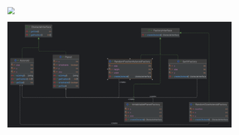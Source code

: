 [![](https://markdown-videos-api.jorgenkh.no/youtube/EcFVTgRHJLM)](https://www.youtube.com/watch?v=EcFVTgRHJLM)

![img.png](factory.png)